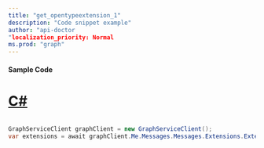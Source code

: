 ```yaml
---
title: "get_opentypeextension_1"
description: "Code snippet example" 
author: "api-doctor
"localization_priority: Normal
ms.prod: "graph"
--- 
```

#### Sample Code
# [C#](#tab/Csharp)

```C#

GraphServiceClient graphClient = new GraphServiceClient();
var extensions = await graphClient.Me.Messages.Messages.Extensions.Extensions.Request().GetAsync();

```